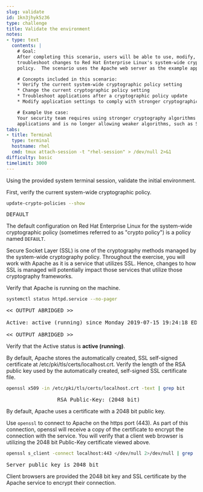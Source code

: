 ```yaml
---
slug: validate
id: 1kn3jhyk5z36
type: challenge
title: Validate the environment
notes:
- type: text
  contents: |
    # Goal:
    After completing this scenario, users will be able to use, modify, and
    troubleshoot changes to Red Hat Enterprise Linux's system-wide cryptographic
    policy.  The scenario uses the Apache web server as the example application.

    # Concepts included in this scenario:
    * Verify the current system-wide cryptographic policy setting
    * Change the current cryptographic policy setting
    * Troubleshoot applications after a cryptographic policy update
    * Modify application settings to comply with stronger cryptographic policies

    # Example Use case:
    Your security team requires using stronger cryptography algorithms with
    applications and is no longer allowing weaker algorithms, such as SHA-1.
tabs:
- title: Terminal
  type: terminal
  hostname: rhel
  cmd: tmux attach-session -t "rhel-session" > /dev/null 2>&1
difficulty: basic
timelimit: 3000
---
```

Using the provided system terminal session, validate the initial environment.

First, verify the current system-wide cryptographic policy.

```bash
update-crypto-policies --show
```

<pre class="file">
DEFAULT
</pre>

The default configuration on Red Hat Enterprise Linux for the system-wide
cryptographic policy (sometimes referred to as "crypto policy") is a
policy named `DEFAULT`.

Secure Socket Layer (SSL) is one of the cryptography methods managed by
the system-wide cryptography policy.  Throughout the exercise, you will
work with Apache as it is a service that utilizes SSL.  Hence, changes
to how SSL is managed will potentially impact those services that utilize
those cryptography frameworks.

Verify that Apache is running on the machine.

```bash
systemctl status httpd.service --no-pager
```

<pre class="file">
<< OUTPUT ABRIDGED >>

Active: active (running) since Monday 2019-07-15 19:24:18 EDT; 3h 59min left

<< OUTPUT ABRIDGED >>
</pre>

Verify that the Active status is __active (running)__.

By default, Apache stores the automatically created, SSL self-signed
certificate at /etc/pki/tls/certs/localhost.crt. Verify the length of the
RSA public key used by the automatically created, self-signed SSL certificate
file.

```bash
openssl x509 -in /etc/pki/tls/certs/localhost.crt -text | grep bit
```

<pre class="file">
                RSA Public-Key: (2048 bit)
</pre>

By default, Apache uses a certificate with a 2048 bit public key.

Use `openssl` to connect to Apache on the https port (443).  As part of this
connection, openssl will receive a copy of the certificate to encrypt the
connection with the service.  You will verify that a client web browser is
utilizing the 2048 bit Public-Key certificate viewed above.

```bash
openssl s_client -connect localhost:443 </dev/null 2>/dev/null | grep '^Server public key'
```

<pre class="file">
Server public key is 2048 bit
</pre>

Client browsers are provided the 2048 bit key and SSL certificate by the
Apache service to encrypt their connection.

